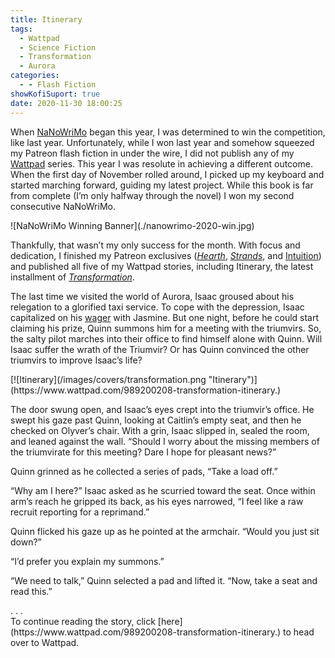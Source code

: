```yaml
---
title: Itinerary
tags:
  - Wattpad
  - Science Fiction
  - Transformation
  - Aurora
categories:
  - - Flash Fiction
showKofiSuport: true
date: 2020-11-30 18:00:25
---
```


When [NaNoWriMo](https://nanowrimo.org/about-nano) began this year, I was determined to win the competition, like last year. Unfortunately, while I won last year and somehow squeezed my Patreon flash fiction in under the wire, I did not publish any of my [Wattpad](https://www.wattpad.com/user/StevenMeehan) series. This year I was resolute in achieving a different outcome. When the first day of November rolled around, I picked up my keyboard and started marching forward, guiding my latest project. While this book is far from complete (I’m only halfway through the novel) I won my second consecutive NaNoWriMo.<!-- more -->

<div class="center">![NaNoWriMo Winning Banner](./nanowrimo-2020-win.jpg)</div>

Thankfully, that wasn’t my only success for the month. With focus and dedication, I finished my Patreon exclusives ([*Hearth*](/archives/2020/11/13/hearth), [*Strands*](/archives/2020/11/18/strands), and [Intuition](/archives/2020/11/28/intuition/)) and published all five of my Wattpad stories, including Itinerary, the latest installment of [*Transformation*](https://www.wattpad.com/story/195777713-transformation).

The last time we visited the world of Aurora, Isaac groused about his relegation to a glorified taxi service. To cope with the depression, Isaac capitalized on his [wager](/archives/2020/08/31/transformation-16/) with Jasmine. But one night, before he could start claiming his prize, Quinn summons him for a meeting with the triumvirs. So, the salty pilot marches into their office to find himself alone with Quinn. Will Isaac suffer the wrath of the Triumvir? Or has Quinn convinced the other triumvirs to improve Isaac’s life?


<div class="center">[![Itinerary](/images/covers/transformation.png "Itinerary")](https://www.wattpad.com/989200208-transformation-itinerary.)</div>

The door swung open, and Isaac’s eyes crept into the triumvir’s office. He swept his gaze past Quinn, looking at Caitlin’s empty seat, and then he checked on Olyver’s chair. With a grin, Isaac slipped in, sealed the room, and leaned against the wall. “Should I worry about the missing members of the triumvirate for this meeting? Dare I hope for pleasant news?”

Quinn grinned as he collected a series of pads, “Take a load off.”

“Why am I here?” Isaac asked as he scurried toward the seat. Once within arm’s reach he gripped its back, as his eyes narrowed, “I feel like a raw recruit reporting for a reprimand.”

Quinn flicked his gaze up as he pointed at the armchair. “Would you just sit down?”

“I’d prefer you explain my summons.”

“We need to talk,” Quinn selected a pad and lifted it. “Now, take a seat and read this.”

<div class="center story-ellipses">
.
.
.
</div><div>To continue reading the story, click [here](https://www.wattpad.com/989200208-transformation-itinerary.) to head over to Wattpad.</div>